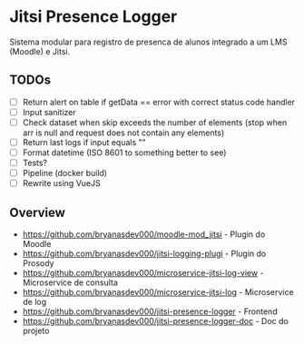 # Jitsi Presence Logger

Sistema modular para registro de presenca de alunos integrado a um LMS (Moodle) e Jitsi.

## TODOs

- [ ] Return alert on table if getData == error with correct status code handler
- [ ] Input sanitizer
- [ ] Check dataset when skip exceeds the number of elements (stop when arr is null and request does not contain any elements)
- [ ] Return last logs if input equals ""
- [ ] Format datetime (ISO 8601 to something better to see)
- [ ] Tests?
- [ ] Pipeline (docker build)
- [ ] Rewrite using VueJS

## Overview

- https://github.com/bryanasdev000/moodle-mod_jitsi - Plugin do Moodle
- https://github.com/bryanasdev000/jitsi-logging-plugi - Plugin do Prosody
- https://github.com/bryanasdev000/microservice-jitsi-log-view - Microservice de consulta
- https://github.com/bryanasdev000/microservice-jitsi-log - Microservice de log
- https://github.com/bryanasdev000/jitsi-presence-logger - Frontend
- https://github.com/bryanasdev000/jitsi-presence-logger-doc - Doc do projeto
